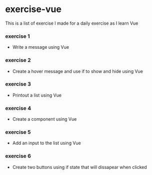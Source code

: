 # exercise-vue
This is a list of exercise I made for a daily exercise as I learn Vue

### exercise 1
- Write a message using Vue

### exercise 2
- Create a hover message and use if to show and hide using Vue

### exercise 3
- Printout a list using Vue

### exercise 4
- Create a component using Vue

### exercise 5
- Add an input to the list using Vue

### exercise 6
- Create two buttons using if state that will dissapear when clicked